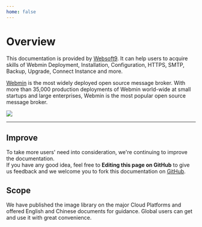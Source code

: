 ```yaml
---
home: false
---
```


# Overview

This documentation is provided by [Websoft9](https://www.websoft9.com/). It can help users to acquire skills of Webmin Deployment, Installation, Configuration, HTTPS, SMTP, Backup, Upgrade, Connect Instance and more.

[Webmin](https://webmin-server.apache.org/) is the most widely deployed open source message broker. With more than 35,000 production deployments of Webmin world-wide at small startups and large enterprises, Webmin is the most popular open source message broker.

![](https://libs.websoft9.com/Websoft9/DocsPicture/zh/webmin/webmin-gui-websoft9.png)

---

## Improve

To take more users' need into consideration, we're continuing to improve the documentation.  
If you have any good idea, feel free to **Editing this page on GitHub** to give us feedback and we welcome you to fork this documentation on [GitHub](https://github.com/Websoft9/ansible-webmin).

## Scope

We have published the image library on the major Cloud Platforms and offered English and Chinese documents for guidance. Global users can get and use it with great convenience.
